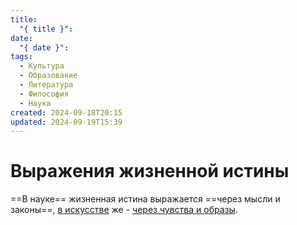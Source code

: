 ```yaml
---
title:
  "{ title }": 
date:
  "{ date }": 
tags:
  - Культура
  - Образование
  - Литература
  - Философия
  - Наука
created: 2024-09-18T20:15
updated: 2024-09-19T15:39
---
```

# Выражения жизненной истины

==В науке== жизненная истина выражается ==через мысли и законы==, <u>в искусстве</u> же - <u>через чувства и образы</u>.

